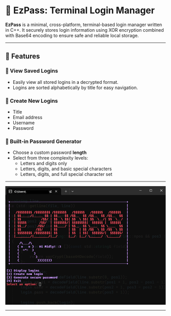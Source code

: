 # 🔐 EzPass: Terminal Login Manager

**EzPass** is a minimal, cross-platform, terminal-based login manager written in C++. It securely stores login information using XOR encryption combined with Base64 encoding to ensure safe and reliable local storage.

---

## 🚀 Features

### 📂 View Saved Logins
- Easily view all stored logins in a decrypted format.
- Logins are sorted alphabetically by title for easy navigation.


### 📝 Create New Logins
- Title
- Email address
- Username
- Password

### 🔑 Built-in Password Generator
- Choose a custom password **length**
- Select from three complexity levels:
  - Letters and digits only
  - Letters, digits, and basic special characters
  - Letters, digits, and full special character set

---

![showcase](image.png)

---